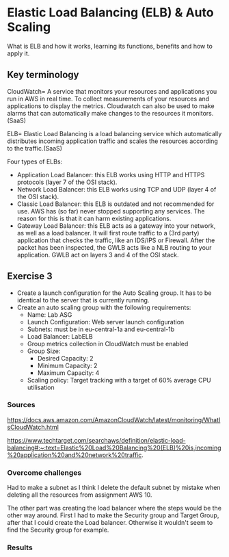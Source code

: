 # Elastic Load Balancing (ELB) & Auto Scaling
What is ELB and how it works, learning its functions, benefits and how to apply it.

## Key terminology
CloudWatch= A service that monitors your resources and applications you run in AWS in real time. To collect measurements of your resources and applications to display the metrics. Cloudwatch can also be used to make alarms that can automatically make changes to the resources it monitors.(SaaS)

ELB= Elastic Load Balancing is a load balancing service which automatically distributes incoming application traffic and scales the resources according to the traffic.(SaaS)

Four types of ELBs:
- Application Load Balancer: this ELB works using HTTP and HTTPS protocols (layer 7 of the OSI stack).
- Network Load Balancer: this ELB works using TCP and UDP (layer 4 of the OSI stack).
- Classic Load Balancer: this ELB is outdated and not recommended for use. AWS has (so far) never stopped supporting any services. The reason for this is that it can harm existing applications.
- Gateway Load Balancer: this ELB acts as a gateway into your network, as well as a load balancer. It will first route traffic to a (3rd party) application that checks the traffic, like an IDS/IPS or Firewall. After the packet has been inspected, the GWLB acts like a NLB routing to your application. GWLB act on layers 3 and 4 of the OSI stack.

## Exercise 3
- Create a launch configuration for the Auto Scaling group. It has to be identical to the server that is currently running.
- Create an auto scaling group with the following requirements:
    - Name: Lab ASG
    - Launch Configuration: Web server launch configuration
    - Subnets: must be in eu-central-1a and eu-central-1b
    - Load Balancer: LabELB
    - Group metrics collection in CloudWatch must be enabled
    - Group Size:
        - Desired Capacity: 2
        - Minimum Capacity: 2
        - Maximum Capacity: 4
    - Scaling policy: Target tracking with a target of 60% average CPU utilisation

### Sources
https://docs.aws.amazon.com/AmazonCloudWatch/latest/monitoring/WhatIsCloudWatch.html

https://www.techtarget.com/searchaws/definition/elastic-load-balancing#:~:text=Elastic%20Load%20Balancing%20(ELB)%20is,incoming%20application%20and%20network%20traffic.

### Overcome challenges
Had to make a subnet as I think I delete the default subnet by mistake when deleting all the resources from assignment AWS 10.

The other part was creating the load balancer where the steps would be the other way around. First I had to make the Security group and Target Group, after that I could create the Load balancer. Otherwise it wouldn't seem to find the Security group for example.

### Results

